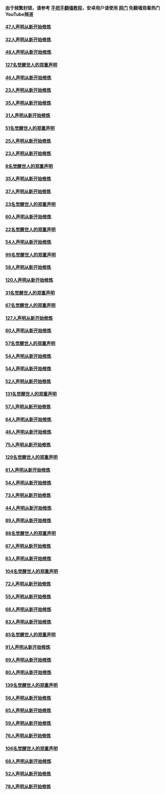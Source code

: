 #### 由于频繁封锁，请参考 [手把手翻墙教程](https://github.com/gfw-breaker/guides/wiki/)，安卓用户请使用 [网门](https://github.com/gfw-breaker/nogfw/blob/master/dl.md?t=02252000) 免翻墙观看热门YouTube频道 

#### [47人声明从新开始修炼](../pages/91/421264.md?t=02252000) 

#### [32人声明从新开始修炼](../pages/91/421225.md?t=02252000) 

#### [48人声明从新开始修炼](../pages/91/421202.md?t=02252000) 

#### [127名觉醒世人的郑重声明](../pages/91/421224.md?t=02252000) 

#### [46人声明从新开始修炼](../pages/91/421203.md?t=02252000) 

#### [23人声明从新开始修炼](../pages/91/421138.md?t=02252000) 

#### [35人声明从新开始修炼](../pages/91/421122.md?t=02252000) 

#### [31人声明从新开始修炼](../pages/91/421081.md?t=02252000) 

#### [51名觉醒世人的郑重声明](../pages/91/421080.md?t=02252000) 

#### [25人声明从新开始修炼](../pages/91/421020.md?t=02252000) 

#### [23人声明从新开始修炼](../pages/91/420884.md?t=02252000) 

#### [8名觉醒世人的郑重声明](../pages/91/420883.md?t=02252000) 

#### [35人声明从新开始修炼](../pages/91/420809.md?t=02252000) 

#### [37人声明从新开始修炼](../pages/91/420766.md?t=02252000) 

#### [23名觉醒世人的郑重声明](../pages/91/420765.md?t=02252000) 

#### [60人声明从新开始修炼](../pages/91/420727.md?t=02252000) 

#### [22名觉醒世人的郑重声明](../pages/91/420726.md?t=02252000) 

#### [54人声明从新开始修炼](../pages/91/420529.md?t=02252000) 

#### [99名觉醒世人的郑重声明](../pages/91/420528.md?t=02252000) 

#### [58人声明从新开始修炼](../pages/91/420198.md?t=02252000) 

#### [120人声明从新开始修炼](../pages/91/420141.md?t=02252000) 

#### [31名觉醒世人的郑重声明](../pages/91/420197.md?t=02252000) 

#### [67名觉醒世人的郑重声明](../pages/91/420140.md?t=02252000) 

#### [127人声明从新开始修炼](../pages/91/420082.md?t=02252000) 

#### [60人声明从新开始修炼](../pages/91/420081.md?t=02252000) 

#### [57名觉醒世人的郑重声明](../pages/91/420080.md?t=02252000) 

#### [54人声明从新开始修炼](../pages/91/419533.md?t=02252000) 

#### [54人声明从新开始修炼](../pages/91/419532.md?t=02252000) 

#### [52人声明从新开始修炼](../pages/91/419531.md?t=02252000) 

#### [131名觉醒世人的郑重声明](../pages/91/419530.md?t=02252000) 

#### [57人声明从新开始修炼](../pages/91/419430.md?t=02252000) 

#### [64人声明从新开始修炼](../pages/91/419429.md?t=02252000) 

#### [46人声明从新开始修炼](../pages/91/419428.md?t=02252000) 

#### [75人声明从新开始修炼](../pages/91/419427.md?t=02252000) 

#### [129名觉醒世人的郑重声明](../pages/91/419426.md?t=02252000) 

#### [61人声明从新开始修炼](../pages/91/419198.md?t=02252000) 

#### [54人声明从新开始修炼](../pages/91/419197.md?t=02252000) 

#### [73人声明从新开始修炼](../pages/91/419196.md?t=02252000) 

#### [44人声明从新开始修炼](../pages/91/419075.md?t=02252000) 

#### [89人声明从新开始修炼](../pages/91/419074.md?t=02252000) 

#### [88名觉醒世人的郑重声明](../pages/91/419195.md?t=02252000) 

#### [67人声明从新开始修炼](../pages/91/419073.md?t=02252000) 

#### [63人声明从新开始修炼](../pages/91/419072.md?t=02252000) 

#### [104名觉醒世人的郑重声明](../pages/91/419071.md?t=02252000) 

#### [72人声明从新开始修炼](../pages/91/418902.md?t=02252000) 

#### [55人声明从新开始修炼](../pages/91/418901.md?t=02252000) 

#### [68人声明从新开始修炼](../pages/91/418900.md?t=02252000) 

#### [83人声明从新开始修炼](../pages/91/418757.md?t=02252000) 

#### [85名觉醒世人的郑重声明](../pages/91/418899.md?t=02252000) 

#### [91人声明从新开始修炼](../pages/91/418756.md?t=02252000) 

#### [69人声明从新开始修炼](../pages/91/418755.md?t=02252000) 

#### [80人声明从新开始修炼](../pages/91/418754.md?t=02252000) 

#### [139名觉醒世人的郑重声明](../pages/91/418753.md?t=02252000) 

#### [56人声明从新开始修炼](../pages/91/418594.md?t=02252000) 

#### [65人声明从新开始修炼](../pages/91/418593.md?t=02252000) 

#### [59人声明从新开始修炼](../pages/91/418592.md?t=02252000) 

#### [76人声明从新开始修炼](../pages/91/418431.md?t=02252000) 

#### [106名觉醒世人的郑重声明](../pages/91/418591.md?t=02252000) 

#### [68人声明从新开始修炼](../pages/91/418430.md?t=02252000) 

#### [52人声明从新开始修炼](../pages/91/418429.md?t=02252000) 

#### [78人声明从新开始修炼](../pages/91/418428.md?t=02252000) 


